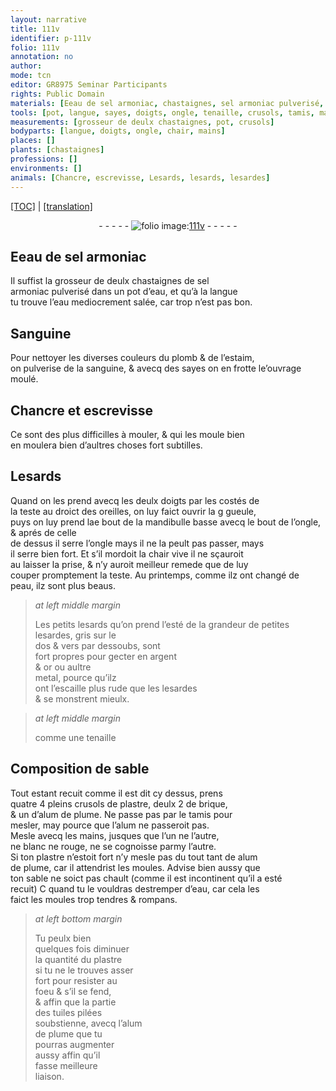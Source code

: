 ```yaml
---
layout: narrative
title: 111v
identifier: p-111v
folio: 111v
annotation: no
author:
mode: tcn
editor: GR8975 Seminar Participants
rights: Public Domain
materials: [Eeau de sel armoniac, chastaignes, sel armoniac pulverisé, eau, salée, Sanguine, plomb, estaim, sanguine, argent, or, metal, plastre, brique, alum de plume, alum, tuiles pilées]
tools: [pot, langue, sayes, doigts, ongle, tenaille, crusols, tamis, mains, moules]
measurements: [grosseur de deulx chastaignes, pot, crusols]
bodyparts: [langue, doigts, ongle, chair, mains]
places: []
plants: [chastaignes]
professions: []
environments: []
animals: [Chancre, escrevisse, Lesards, lesards, lesardes]
---
```


 <p><a href="{{ site.baseurl }}/normalized/">[TOC]</a> | <a href="{{ site.baseurl }}/texts/p-111v_tl/" target="_blank">[translation]</a></p><div class="folio" align="center">- - - - - <a href="http://gallica.bnf.fr/ark:/12148/btv1b10500001g/f228.image" target="_blank"><img src="https://cu-mkp.github.io/2017-workshop-edition/assets/photo-icon.png" alt="folio image: " style="display:inline-block; margin-bottom:-3px;"/>111v</a> - - - - - </div>  
  

## <span class="m">Eeau de sel armoniac</span>

 
Il suffist la <span class="ms">grosseur de deulx <span class="m"><span class="pa">chastaignes</span></span></span> de <span class="m">sel<br/> armoniac pulverisé</span> dans un <span class="ms"><span class="tl">pot</span></span> d’<span class="m">eau</span>, et qu’<span class="sn">à la <span class="tl"><span class="bp">langue</span></span><br/> tu trouve l’<span class="m">eau</span> mediocrement <span class="m">salée</span></span>, car trop n’est pas bon.
 
 
  

## <span class="m">Sanguine</span>

 
Pour nettoyer les diverses couleurs du <span class="m">plomb</span> & de l’<span class="m">estaim</span>,<br/> on pulverise de la <span class="m">sanguine</span>, & avecq des <span class="tl">sayes</span> on en frotte l<span class="del">e</span>’<span class="add">ouvrage</span><br/> moulé.
 
 
  

## <span class="al">Chancre</span> et <span class="al">escrevisse</span>

 
 Ce sont des plus difficilles à mouler, & qui les moule bien<br/> en moulera bien d’aultres choses fort subtilles.
 
 
  

## <span class="al">Lesards</span>

 
Quand on les prend avecq les deulx <span class="tl"><span class="bp">doigts</span></span> par les costés de<br/> la teste au droict des oreilles, on luy faict ouvrir la <span class="del">g</span> gueule,<br/> puys on luy prend l<span class="del">a</span>e bout de la mandibulle basse <span class="add">avecq le bout de l’<span class="tl"><span class="bp">ongle</span></span></span>, & aprés de celle<br/> de dessus il serre l’<span class="tl"><span class="bp">ongle</span></span> mays il ne la peult pas passer, mays<br/> il serre bien fort. Et s’il mordoit la <span class="bp">chair</span> vive il ne sçauroit<br/> <span class="del">au</span> laisser la prise, & n’y auroit meilleur remede que de luy<br/> couper promptem<span class="exp">ent</span> la teste. <span class="tmp">Au printemps</span>, co<span class="exp">mm</span>e ilz ont changé de<br/> peau, ilz sont plus beaus.
 
> *at left middle margin*
> 
> 
>   Les petits <span class="al">lesards</span> qu’on prend l’<span class="tmp">esté</span> de la grandeur de petites <span class="al">lesardes</span>, gris sur le<br/> dos & vers par dessoubs, sont<br/> fort propres pour gecter en <span class="m">argent</span><br/> & <span class="m">or</span> ou aultre<br/> <span class="m">metal</span>, pource qu’ilz<br/> ont l’escaille plus rude que les <span class="al">lesardes</span><br/> & se monstrent mieulx.
 
> *at left middle margin*
> 
> 
>   co<span class="exp">mm</span>e une <span class="tl">tenaille</span> 
 
 
  

## Composition de sable

 
Tout estant recuit co<span class="exp">mm</span>e il est dit cy dessus, prens<br/> quatre 4 pleins <span class="ms"><span class="tl">crusols</span></span> de <span class="m">plastre</span>, deulx 2 de <span class="m">brique</span>,<br/> & un d’<span class="m">alum de plume</span>. Ne passe pas par le <span class="tl">tamis</span> pour<br/> mesler, <span class="del">may</span> pource que l’<span class="m">alum</span> ne passeroit pas.<br/> Mesle avecq les <span class="tl"><span class="bp">mains</span></span>, jusques que l’un ne l’autre,<br/> ne blanc ne rouge, ne se cognoisse parmy l’autre.<br/> Si ton <span class="m">plastre</span> n’estoit fort n’y mesle pas du tout tant de <span class="m">alum<br/> de plume</span>, car il attendrist les <span class="tl">moules</span>. Advise bien aussy que<br/> ton sable ne soict pas chault (co<span class="exp">mm</span>e il est incontinent qu’il a esté<br/> recuit) <span class="del">C</span> quand tu le vouldras destremper d’<span class="m">eau</span>, car cela <span class="del">les</span><br/> faict les <span class="tl">moules</span> trop tendres & rompans. 
 
> *at left bottom margin*
> 
> 
>   Tu peulx bien<br/> quelques fois diminuer<br/> la quantité du <span class="m">plastre</span><br/> si tu ne le trouves asser<br/> fort pour resister au<br/> foeu & s’il se fend,<br/> <span class="del">&</span> affin que la partie<br/> des <span class="m">tuiles pilées</span><br/> soubstienne, avecq l’<span class="m">alum<br/> de plume</span> que tu<br/> pourras augmenter<br/> aussy affin qu’il<br/> fasse meilleure<br/> liaison.
 
 